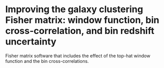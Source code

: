 # Improving the galaxy clustering Fisher matrix: window function, bin cross-correlation, and bin redshift uncertainty
Fisher matrix software that includes the effect of the top-hat window function and the bin cross-correlations.

